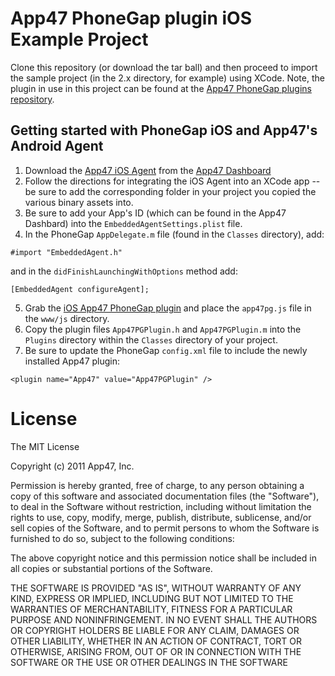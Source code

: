 # App47 PhoneGap plugin iOS Example Project

Clone this repository (or download the tar ball) and then proceed to import the sample project (in the 2.x directory, for example) using XCode. Note, the plugin in use in this project can be found at the [App47 PhoneGap plugins repository](https://github.com/App47/phonegap-plugins).

## Getting started with PhoneGap iOS and App47's Android Agent

1. Download the [App47 iOS Agent](http://app47.com/wiki/doku.php?id=configure:iosapp) from the [App47 Dashboard](https://cirrus.app47.com)
2. Follow the directions for integrating the iOS Agent into an XCode app -- be sure to add the corresponding folder in your project you copied the various binary assets into. 
3. Be sure to add your App's ID (which can be found in the App47 Dashbard) into the `EmbeddedAgentSettings.plist` file. 
4. In the PhoneGap `AppDelegate.m` file (found in the `Classes` directory), add:
```
#import "EmbeddedAgent.h"
``` 
and in the `didFinishLaunchingWithOptions` method add:
```
[EmbeddedAgent configureAgent]; 
```
5. Grab the [iOS App47 PhoneGap plugin](https://github.com/App47/phonegap-plugins) and place the `app47pg.js` file in the `www/js` directory.
6. Copy the plugin files `App47PGPlugin.h` and `App47PGPlugin.m` into the `Plugins` directory within the `Classes` directory of your project.
7. Be sure to update the PhoneGap `config.xml` file to include the newly installed App47 plugin:
```
<plugin name="App47" value="App47PGPlugin" />
```


# License

The MIT License

Copyright (c) 2011 App47, Inc.

Permission is hereby granted, free of charge, to any person obtaining a copy of this software and associated documentation files (the "Software"), to deal in the Software without restriction, including without limitation the rights to use, copy, modify, merge, publish, distribute, sublicense, and/or sell copies of the Software, and to permit persons to whom the Software is furnished to do so, subject to the following conditions:

The above copyright notice and this permission notice shall be included in all copies or substantial portions of the Software.

THE SOFTWARE IS PROVIDED "AS IS", WITHOUT WARRANTY OF ANY KIND, EXPRESS OR IMPLIED, INCLUDING BUT NOT LIMITED TO THE WARRANTIES OF MERCHANTABILITY, FITNESS FOR A PARTICULAR PURPOSE AND NONINFRINGEMENT. IN NO EVENT SHALL THE AUTHORS OR COPYRIGHT HOLDERS BE LIABLE FOR ANY CLAIM, DAMAGES OR OTHER LIABILITY, WHETHER IN AN ACTION OF CONTRACT, TORT OR OTHERWISE, ARISING FROM, OUT OF OR IN CONNECTION WITH THE SOFTWARE OR THE USE OR OTHER DEALINGS IN THE SOFTWARE